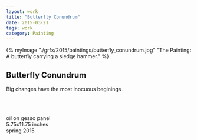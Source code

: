 ```yaml
---
layout: work 
title: "Butterfly Conundrum"
date: 2015-03-21
tags: work 
category: Painting 
---
```



{% myImage "./grfx/2015/paintings/butterfly_conundrum.jpg" "The Painting: A butterfly carrying a sledge hammer." %}

## Butterfly Conundrum

Big changes have the most inocuous beginings. 

<br/>
<br/>


oil on gesso panel    
5.75x11.75 inches    
spring 2015     

<br/>

